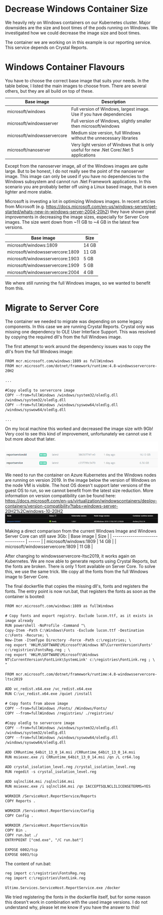 # Decrease Windows Container Size

We heavily rely on Windows containers on our Kubernetes cluster. Major downsides are the size and boot times of the pods running on Windows. We investigated how we could decrease the image size and boot times.

The container we are working on in this example is our reporting service. This service depends on Crystal Reports.

# Windows Container Flavours

You have to choose the correct base image that suits your needs. In the table below, I listed the main images to choose from. There are several others, but they are all build on top of these.

| Base image                   | Description   |
| ---------------------------- | ------ |
| microsoft/windows            | Full version of Windows, largest image. Use if you have dependencies  |
| microsoft/windowsserver      | Full version of Windows, slightly smaller then microsoft/windows |
| microsoft/windowsservercore  | Medium size version, full Windows without the unnecessary libraries |
| microsoft/nanoserver         | Very light version of Windows that is only useful for new .Net Core/.Net 5 applications |

Except from the nanoserver image, all of the Windows images are quite large. But to be honest, I do not really see the point of the nanoserver image. This image can only be used if you have no dependencies to the Windows subsystem and cannot run .Net Framework applications. In this scenario you are probably better off using a Linux based image, that is even lighter and more stable.

Microsoft is investing a lot in optimizing Windows images. In recent articles from Microsoft (e.g. https://docs.microsoft.com/en-us/windows-server/get-started/whats-new-in-windows-server-2004-20h2) they have shown great improvements in decreasing the image sizes, especially for Server Core images. The size went down from ~11 GB to ~4 GB in the latest few versions.

| Base image                        | Size   |
| --------------------------------- | ------ |
| microsoft/windows:1809            | 14 GB  |
| microsoft/windowsservercore:1809  | 11 GB  |
| microsoft/windowsservercore:1903  | 5 GB  |
| microsoft/windowsservercore:1909  | 5 GB  |
| microsoft/windowsservercore:2004  | 4 GB  |

We where still running the full Windows images, so we wanted to benefit from this.

# Migrate to Server Core

The container we needed to migrate was depending on some legacy components. In this case we are running Crystal Reports. Crystal only was missing one dependency to OLE User Interface Support. This was resolved by copying the required dll's from the full Windows image.

The first attempt to work around the dependency issues was to copy the dll's from the full Windows image:
```
FROM mcr.microsoft.com/windows:1809 as fullWindows
FROM mcr.microsoft.com/dotnet/framework/runtime:4.8-windowsservercore-20H2

...

#Copy oledlg to servercore image
COPY --from=fullWindows /windows/system32/oledlg.dll /windows/system32/oledlg.dll
COPY --from=fullWindows /windows/syswow64/oledlg.dll /windows/syswow64/oledlg.dll

...
```

On my local machine this worked and decreased the image size with 9Gb! Very cool to see this kind of improvement, unfortunately we cannot use it but more about that later.
![Results attempt 1](ImageSizeCompare1.png)

We need to run the container on Azure Kubernetes and the Windows nodes are running on version 2019. In the image below the version of Windows on the node VM is visible. The host OS doesn't support later versions of the guest OS to run, so we cannot benefit from the latest size reduction. More information on version compatibility can be found here: https://docs.microsoft.com/en-us/virtualization/windowscontainers/deploy-containers/version-compatibility?tabs=windows-server-20H2%2Cwindows-10-20H2
![Host OS](NodeVersion.png)

Making a direct comparison from the current Windows Image and Windows Server Core can still save 3Gb:
| Base image                        | Size   |
| --------------------------------- | ------ |
| microsoft/windows:1809            | 14 GB  |
| microsoft/windowsservercore:1809  | 11 GB  |


After changing to windowsservercore-ltsc2019, it works again on Kubernetes. We are now able to generate reports using Crystal Reports, but the fonts are broken. There is only 1 font available on Server Core. To solve this, we use the same trick. We copy all the fonts from the full Windows image to Server Core.

The final dockerfile that copies the missing dll's, fonts and registers the fonts. The entry point is now run.bat, that registers the fonts as soon as the container is booted:
```
FROM mcr.microsoft.com/windows:1809 as fullWindows

# Copy fonts and export registry. Exclude lucon.ttf, as it exists in image already
RUN powershell -NoProfile -Command "\
Copy-Item -Path C:\Windows\Fonts -Exclude lucon.ttf -Destination c:\Fonts -Recurse; \
New-Item -ItemType Directory -Force -Path c:\registries; \
reg export 'HKLM\SOFTWARE\Microsoft\Windows NT\CurrentVersion\Fonts' c:\registries\FontsReg.reg ; \
reg export 'HKLM\SOFTWARE\Microsoft\Windows NT\CurrentVersion\FontLink\SystemLink' c:\registries\FontLink.reg ; \
"

FROM mcr.microsoft.com/dotnet/framework/runtime:4.8-windowsservercore-ltsc2019

ADD vc_redist.x64.exe /vc_redist.x64.exe
RUN C:\vc_redist.x64.exe /quiet /install

# Copy fonts from above image
COPY --from=fullWindows /Fonts/ /Windows/Fonts/
COPY --from=fullWindows /registries/ ./registries/

#Copy oledlg to servercore image
COPY --from=fullWindows /windows/system32/oledlg.dll /windows/system32/oledlg.dll
COPY --from=fullWindows /windows/syswow64/oledlg.dll /windows/syswow64/oledlg.dll

ADD CRRuntime_64bit_13_0_14.msi /CRRuntime_64bit_13_0_14.msi
RUN msiexec.exe /i CRRuntime_64bit_13_0_14.msi /qn /L cr64.log

ADD crystal_isolation_level.reg /crystal_isolation_level.reg
RUN regedit -s crystal_isolation_level.reg

ADD sqlncli64.msi /sqlncli64.msi
RUN msiexec.exe /i sqlncli64.msi /qn IACCEPTSQLNCLILICENSETERMS=YES

WORKDIR /ServiceHost.ReportService/Reports
COPY Reports .

WORKDIR /ServiceHost.ReportService/Config
COPY Config .

WORKDIR /ServiceHost.ReportService/Bin
COPY Bin .
COPY run.bat ./
ENTRYPOINT ["cmd.exe", "/C run.bat"]

EXPOSE 6002/tcp
EXPOSE 6003/tcp
```

The content of run.bat:
```
reg import c:\registries\FontsReg.reg
reg import c:\registries\FontLink.reg

Ultimo.Services.ServiceHost.ReportService.exe /docker
```

We tried registering the fonts in the dockerfile itself, but for some reason this doesn't work in combination with the used image versions. I do not understand why, please let me know if you have the answer to this!
